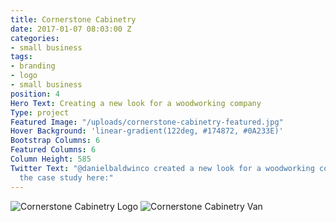 ```yaml
---
title: Cornerstone Cabinetry
date: 2017-01-07 08:03:00 Z
categories:
- small business
tags:
- branding
- logo
- small business
position: 4
Hero Text: Creating a new look for a woodworking company
Type: project
Featured Image: "/uploads/cornerstone-cabinetry-featured.jpg"
Hover Background: 'linear-gradient(122deg, #174872, #0A233E)'
Bootstrap Columns: 6
Featured Columns: 6
Column Height: 585
Twitter Text: "@danielbaldwinco created a new look for a woodworking company. See
  the case study here:"
---
```


![Cornerstone Cabinetry Logo](/uploads/cornerstone-cabinetry-logo.jpg)
![Cornerstone Cabinetry Van](/uploads/cornerstone-cabinetry-van.jpg)